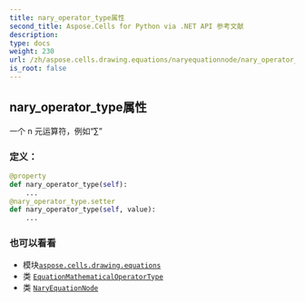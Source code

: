 ```yaml
---
title: nary_operator_type属性
second_title: Aspose.Cells for Python via .NET API 参考文献
description:
type: docs
weight: 230
url: /zh/aspose.cells.drawing.equations/naryequationnode/nary_operator_type/
is_root: false
---
```

## nary_operator_type属性

一个 n 元运算符，例如“∑”
### 定义：
```python
@property
def nary_operator_type(self):
    ...
@nary_operator_type.setter
def nary_operator_type(self, value):
    ...
```

### 也可以看看
* 模块[`aspose.cells.drawing.equations`](../../)
* 类 [`EquationMathematicalOperatorType`](/cells/python-net/zh/aspose.cells.drawing.equations/equationmathematicaloperatortype)
* 类 [`NaryEquationNode`](/cells/python-net/zh/aspose.cells.drawing.equations/naryequationnode)
